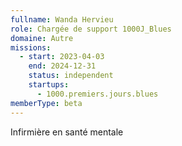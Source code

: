 ```yaml
---
fullname: Wanda Hervieu
role: Chargée de support 1000J_Blues
domaine: Autre
missions:
  - start: 2023-04-03
    end: 2024-12-31
    status: independent
    startups:
      - 1000.premiers.jours.blues
memberType: beta
---
```

Infirmière en santé mentale
